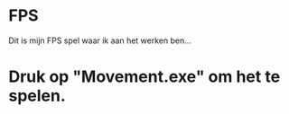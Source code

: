 # FPS

Dit is mijn FPS spel waar ik aan het werken ben...

# Druk op "Movement.exe" om het te spelen.
